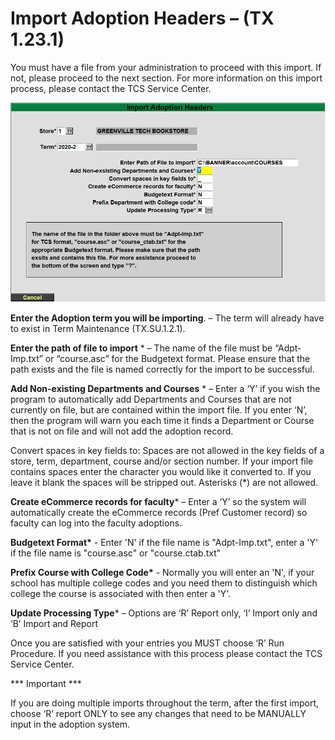 # Import Adoption Headers – (TX 1.23.1)

<PAgeHeader />

You must have a file from your administration to proceed with this import. If not, please proceed to the next section. For more information on this import process, please contact the TCS Service Center.

![](./2020-02-26_8-45-26.jpg)

**Enter the Adoption term you will be importing**. – The term will already have to exist in Term Maintenance (TX.SU.1.2.1).

**Enter the path of file to import** \* – The name of the file must be “Adpt-Imp.txt” or “course.asc” for the Budgetext format. Please ensure that the path exists and the file is named correctly for the import to be successful.

**Add Non-existing Departments and Courses** \* – Enter a ‘Y’ if you wish the program to automatically add Departments and Courses that are not currently on file, but are contained within the import file. If you enter ‘N’, then the program will warn you each time it finds a Department or Course that is not on file and will not add the adoption record.

Convert spaces in key fields to: Spaces are not allowed in the key fields of a store, term, department, course and/or section number. If your import file contains spaces enter the character you would like it converted to. If you leave it blank the spaces will be stripped out. Asterisks (\*) are not allowed.

**Create eCommerce records for faculty**\* – Enter a ‘Y’ so the system will automatically create the eCommerce records (Pref Customer record) so faculty can log into the faculty adoptions.

**Budgetext Format\*** - Enter 'N' if the file name is "Adpt-Imp.txt", enter a 'Y' if the file name is "course.asc" or "course.ctab.txt"

**Prefix Course with College Code\*** - Normally you will enter an 'N', if your school has multiple college codes and you need them to distinguish which college the course is associated with then enter a 'Y'.

**Update Processing Type**\* – Options are ‘R’ Report only, ‘I’ Import only and ‘B’ Import and Report

Once you are satisfied with your entries you MUST choose ‘R’ Run Procedure. If you need assistance with this process please contact the TCS Service Center.

\*\*\* Important \*\*\*

If you are doing multiple imports throughout the term, after the first import, choose ‘R’ report ONLY to see any changes that need to be MANUALLY input in the adoption system.

<PageFooter />

